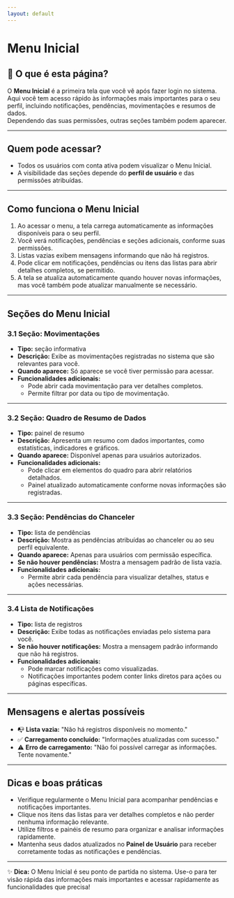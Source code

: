 ```yaml
---
layout: default
---
```


#  Menu Inicial

## 📄 O que é esta página?
O **Menu Inicial** é a primeira tela que você vê após fazer login no sistema.  
Aqui você tem acesso rápido às informações mais importantes para o seu perfil, incluindo notificações, pendências, movimentações e resumos de dados.  
Dependendo das suas permissões, outras seções também podem aparecer.

---

##  Quem pode acessar?
- Todos os usuários com conta ativa podem visualizar o Menu Inicial.  
- A visibilidade das seções depende do **perfil de usuário** e das permissões atribuídas.

---

##  Como funciona o Menu Inicial
1. Ao acessar o menu, a tela carrega automaticamente as informações disponíveis para o seu perfil.  
2. Você verá notificações, pendências e seções adicionais, conforme suas permissões.  
3. Listas vazias exibem mensagens informando que não há registros.  
4. Pode clicar em notificações, pendências ou itens das listas para abrir detalhes completos, se permitido.  
5. A tela se atualiza automaticamente quando houver novas informações, mas você também pode atualizar manualmente se necessário.

---

##  Seções do Menu Inicial

### 3.1 Seção: Movimentações
- **Tipo:** seção informativa  
- **Descrição:** Exibe as movimentações registradas no sistema que são relevantes para você.  
- **Quando aparece:** Só aparece se você tiver permissão para acessar.  
- **Funcionalidades adicionais:**  
  - Pode abrir cada movimentação para ver detalhes completos.  
  - Permite filtrar por data ou tipo de movimentação.

---

### 3.2 Seção: Quadro de Resumo de Dados
- **Tipo:** painel de resumo  
- **Descrição:** Apresenta um resumo com dados importantes, como estatísticas, indicadores e gráficos.  
- **Quando aparece:** Disponível apenas para usuários autorizados.  
- **Funcionalidades adicionais:**  
  - Pode clicar em elementos do quadro para abrir relatórios detalhados.  
  - Painel atualizado automaticamente conforme novas informações são registradas.

---

### 3.3 Seção: Pendências do Chanceler
- **Tipo:** lista de pendências  
- **Descrição:** Mostra as pendências atribuídas ao chanceler ou ao seu perfil equivalente.  
- **Quando aparece:** Apenas para usuários com permissão específica.  
- **Se não houver pendências:** Mostra a mensagem padrão de lista vazia.  
- **Funcionalidades adicionais:**  
  - Permite abrir cada pendência para visualizar detalhes, status e ações necessárias.  

---

### 3.4 Lista de Notificações
- **Tipo:** lista de registros  
- **Descrição:** Exibe todas as notificações enviadas pelo sistema para você.  
- **Se não houver notificações:** Mostra a mensagem padrão informando que não há registros.  
- **Funcionalidades adicionais:**  
  - Pode marcar notificações como visualizadas.  
  - Notificações importantes podem conter links diretos para ações ou páginas específicas.

---

##  Mensagens e alertas possíveis
- 📭 **Lista vazia:** "Não há registros disponíveis no momento."  
- ✅ **Carregamento concluído:** "Informações atualizadas com sucesso."  
- ⚠️ **Erro de carregamento:** "Não foi possível carregar as informações. Tente novamente."  

---

##  Dicas e boas práticas
- Verifique regularmente o Menu Inicial para acompanhar pendências e notificações importantes.  
- Clique nos itens das listas para ver detalhes completos e não perder nenhuma informação relevante.  
- Utilize filtros e painéis de resumo para organizar e analisar informações rapidamente.  
- Mantenha seus dados atualizados no **Painel de Usuário** para receber corretamente todas as notificações e pendências.

---

✨ **Dica:** O Menu Inicial é seu ponto de partida no sistema. Use-o para ter visão rápida das informações mais importantes e acessar rapidamente as funcionalidades que precisa!